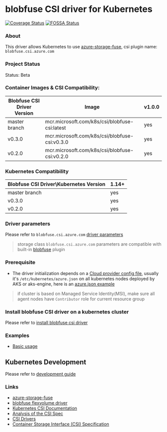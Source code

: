 # blobfuse CSI driver for Kubernetes
[![Coverage Status](https://coveralls.io/repos/github/csi-driver/blobfuse-csi-driver/badge.svg?branch=master)](https://coveralls.io/github/csi-driver/blobfuse-csi-driver?branch=master)
[![FOSSA Status](https://app.fossa.io/api/projects/git%2Bgithub.com%2Fcsi-driver%2Fblobfuse-csi-driver.svg?type=shield)](https://app.fossa.io/projects/git%2Bgithub.com%2Fcsi-driver%2Fblobfuse-csi-driver?ref=badge_shield)

### About
This driver allows Kubernetes to use [azure-storage-fuse](https://github.com/Azure/azure-storage-fuse), csi plugin name: `blobfuse.csi.azure.com`

### Project Status
Status: Beta

### Container Images & CSI Compatibility:
|Blobfuse CSI Driver Version    | Image                                              | v1.0.0 |
|-------------------------------|----------------------------------------------------|--------|
|master branch                  |mcr.microsoft.com/k8s/csi/blobfuse-csi:latest       | yes    |
|v0.3.0                         |mcr.microsoft.com/k8s/csi/blobfuse-csi:v0.3.0       | yes    |
|v0.2.0                         |mcr.microsoft.com/k8s/csi/blobfuse-csi:v0.2.0       | yes    |

### Kubernetes Compatibility
| Blobfuse CSI Driver\Kubernetes Version   | 1.14+ |
|------------------------------------------|-------|
| master branch                            | yes   |
| v0.3.0                                   | yes   |
| v0.2.0                                   | yes   |

### Driver parameters
Please refer to `blobfuse.csi.azure.com` [driver parameters](./docs/driver-parameters.md)
 > storage class `blobfuse.csi.azure.com` parameters are compatible with built-in [blobfuse](https://kubernetes.io/docs/concepts/storage/volumes/#blobfuse) plugin

### Prerequisite
 - The driver initialization depends on a [Cloud provider config file](https://github.com/kubernetes/cloud-provider-azure/blob/master/docs/cloud-provider-config.md), usually it's `/etc/kubernetes/azure.json` on all kubernetes nodes deployed by AKS or aks-engine, here is an [azure.json example](./deploy/example/azure.json)
 > if cluster is based on Managed Service Identity(MSI), make sure all agent nodes have `Contributor` role for current resource group

### Install blobfuse CSI driver on a kubernetes cluster
Please refer to [install blobfuse csi driver](https://github.com/kubernetes-sigs/blobfuse-csi-driver/blob/master/docs/install-blobfuse-csi-driver.md)

### Examples
 - [Basic usage](./deploy/example/e2e_usage.md)

## Kubernetes Development
Please refer to [development guide](./docs/csi-dev.md)


### Links
 - [azure-storage-fuse](https://github.com/Azure/azure-storage-fuse)
 - [blobfuse flexvolume driver](https://github.com/Azure/kubernetes-volume-drivers/tree/master/flexvolume/blobfuse)
 - [Kubernetes CSI Documentation](https://kubernetes-csi.github.io/docs/Home.html)
 - [Analysis of the CSI Spec](https://blog.thecodeteam.com/2017/11/03/analysis-csi-spec/)
 - [CSI Drivers](https://github.com/kubernetes-csi/drivers)
 - [Container Storage Interface (CSI) Specification](https://github.com/container-storage-interface/spec)
